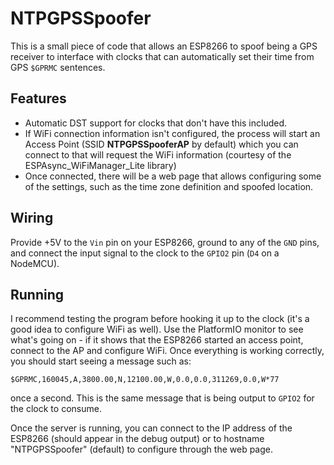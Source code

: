 # NTPGPSSpoofer

This is a small piece of code that allows an ESP8266 to spoof being a
GPS receiver to interface with clocks that can automatically set their
time from GPS `$GPRMC` sentences.

## Features

- Automatic DST support for clocks that don't have this included.
- If WiFi connection information isn't configured, the process will start an Access Point (SSID **NTPGPSSpooferAP** by default) which you can connect to that will request the WiFi information (courtesy of the ESPAsync_WiFiManager_Lite library)
- Once connected, there will be a web page that allows configuring some of the settings, such as the time zone definition and spoofed location.

## Wiring

Provide +5V to the `Vin` pin on your ESP8266, ground to any of the `GND` pins, and connect the input signal to the clock to the `GPIO2` pin (`D4` on a NodeMCU).

## Running

I recommend testing the program before hooking it up to the clock (it's a good idea to configure WiFi as well). Use the PlatformIO monitor to see what's going on - if it shows that the ESP8266 started an access point, connect to the AP and configure WiFi. Once everything is working correctly, you should start seeing a message such as:

`$GPRMC,160045,A,3800.00,N,12100.00,W,0.0,0.0,311269,0.0,W*77`

once a second. This is the same message that is being output to `GPIO2` for the clock to consume.

Once the server is running, you can connect to the IP address of the ESP8266 (should appear in the debug output) or to hostname "NTPGPSSpoofer" (default) to configure through the web page.
